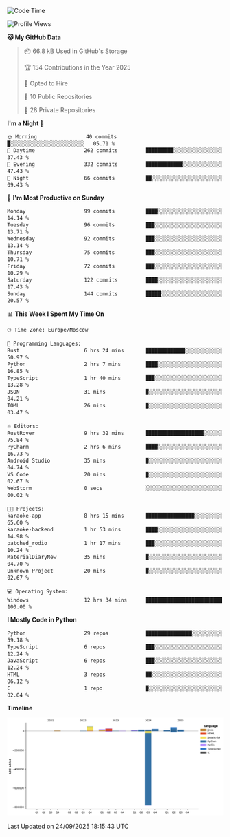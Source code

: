 <!--START_SECTION:waka-->
![Code Time](http://img.shields.io/badge/Code%20Time-824%20hrs%208%20mins-blue)

![Profile Views](http://img.shields.io/badge/Profile%20Views-0-blue)

**🐱 My GitHub Data** 

> 📦 66.8 kB Used in GitHub's Storage 
 > 
> 🏆 154 Contributions in the Year 2025
 > 
> 💼 Opted to Hire
 > 
> 📜 10 Public Repositories 
 > 
> 🔑 28 Private Repositories 
 > 
**I'm a Night 🦉** 

```text
🌞 Morning                40 commits          █░░░░░░░░░░░░░░░░░░░░░░░░   05.71 % 
🌆 Daytime                262 commits         █████████░░░░░░░░░░░░░░░░   37.43 % 
🌃 Evening                332 commits         ████████████░░░░░░░░░░░░░   47.43 % 
🌙 Night                  66 commits          ██░░░░░░░░░░░░░░░░░░░░░░░   09.43 % 
```
📅 **I'm Most Productive on Sunday** 

```text
Monday                   99 commits          ████░░░░░░░░░░░░░░░░░░░░░   14.14 % 
Tuesday                  96 commits          ███░░░░░░░░░░░░░░░░░░░░░░   13.71 % 
Wednesday                92 commits          ███░░░░░░░░░░░░░░░░░░░░░░   13.14 % 
Thursday                 75 commits          ███░░░░░░░░░░░░░░░░░░░░░░   10.71 % 
Friday                   72 commits          ███░░░░░░░░░░░░░░░░░░░░░░   10.29 % 
Saturday                 122 commits         ████░░░░░░░░░░░░░░░░░░░░░   17.43 % 
Sunday                   144 commits         █████░░░░░░░░░░░░░░░░░░░░   20.57 % 
```


📊 **This Week I Spent My Time On** 

```text
🕑︎ Time Zone: Europe/Moscow

💬 Programming Languages: 
Rust                     6 hrs 24 mins       █████████████░░░░░░░░░░░░   50.97 % 
Python                   2 hrs 7 mins        ████░░░░░░░░░░░░░░░░░░░░░   16.85 % 
TypeScript               1 hr 40 mins        ███░░░░░░░░░░░░░░░░░░░░░░   13.28 % 
JSON                     31 mins             █░░░░░░░░░░░░░░░░░░░░░░░░   04.21 % 
TOML                     26 mins             █░░░░░░░░░░░░░░░░░░░░░░░░   03.47 % 

🔥 Editors: 
RustRover                9 hrs 32 mins       ███████████████████░░░░░░   75.84 % 
PyCharm                  2 hrs 6 mins        ████░░░░░░░░░░░░░░░░░░░░░   16.73 % 
Android Studio           35 mins             █░░░░░░░░░░░░░░░░░░░░░░░░   04.74 % 
VS Code                  20 mins             █░░░░░░░░░░░░░░░░░░░░░░░░   02.67 % 
WebStorm                 0 secs              ░░░░░░░░░░░░░░░░░░░░░░░░░   00.02 % 

🐱‍💻 Projects: 
karaoke-app              8 hrs 15 mins       ████████████████░░░░░░░░░   65.60 % 
karaoke-backend          1 hr 53 mins        ████░░░░░░░░░░░░░░░░░░░░░   14.98 % 
patched_rodio            1 hr 17 mins        ███░░░░░░░░░░░░░░░░░░░░░░   10.24 % 
MaterialDiaryNew         35 mins             █░░░░░░░░░░░░░░░░░░░░░░░░   04.70 % 
Unknown Project          20 mins             █░░░░░░░░░░░░░░░░░░░░░░░░   02.67 % 

💻 Operating System: 
Windows                  12 hrs 34 mins      █████████████████████████   100.00 % 
```

**I Mostly Code in Python** 

```text
Python                   29 repos            ███████████████░░░░░░░░░░   59.18 % 
TypeScript               6 repos             ███░░░░░░░░░░░░░░░░░░░░░░   12.24 % 
JavaScript               6 repos             ███░░░░░░░░░░░░░░░░░░░░░░   12.24 % 
HTML                     3 repos             ██░░░░░░░░░░░░░░░░░░░░░░░   06.12 % 
C                        1 repo              █░░░░░░░░░░░░░░░░░░░░░░░░   02.04 % 
```



**Timeline**

![Lines of Code chart](https://raw.githubusercontent.com/adlemx/adlemx/main/assets/bar_graph.png)


 Last Updated on 24/09/2025 18:15:43 UTC
<!--END_SECTION:waka-->

